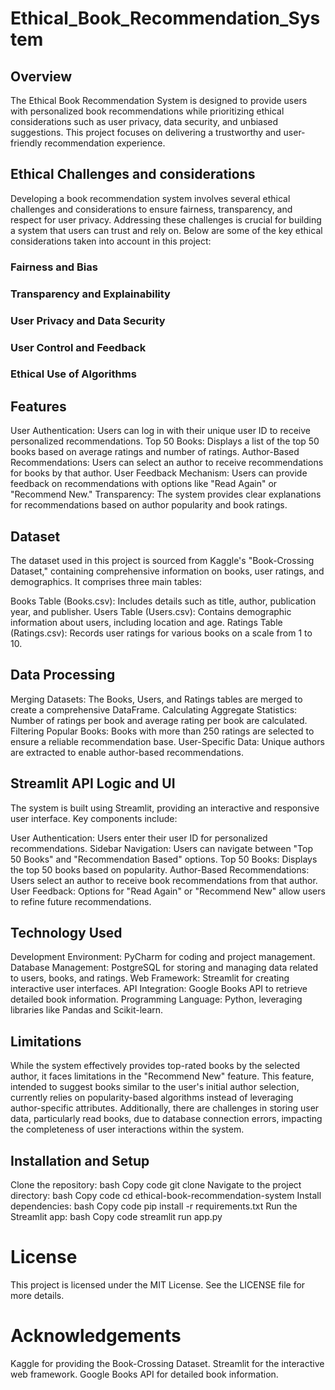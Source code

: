 # Ethical_Book_Recommendation_System

## Overview
The Ethical Book Recommendation System is designed to provide users with personalized book recommendations while prioritizing ethical considerations such as user privacy, data security, and unbiased suggestions. This project focuses on delivering a trustworthy and user-friendly recommendation experience.

## Ethical Challenges and considerations 
Developing a book recommendation system involves several ethical challenges and considerations to ensure fairness, transparency, and respect for user privacy. Addressing these challenges is crucial for building a system that users can trust and rely on. Below are some of the key ethical considerations taken into account in this project:
### Fairness and Bias
### Transparency and Explainability
### User Privacy and Data Security
### User Control and Feedback
### Ethical Use of Algorithms

## Features
User Authentication: Users can log in with their unique user ID to receive personalized recommendations.
Top 50 Books: Displays a list of the top 50 books based on average ratings and number of ratings.
Author-Based Recommendations: Users can select an author to receive recommendations for books by that author.
User Feedback Mechanism: Users can provide feedback on recommendations with options like "Read Again" or "Recommend New."
Transparency: The system provides clear explanations for recommendations based on author popularity and book ratings.

## Dataset
The dataset used in this project is sourced from Kaggle's "Book-Crossing Dataset," containing comprehensive information on books, user ratings, and demographics. It comprises three main tables:

Books Table (Books.csv): Includes details such as title, author, publication year, and publisher.
Users Table (Users.csv): Contains demographic information about users, including location and age.
Ratings Table (Ratings.csv): Records user ratings for various books on a scale from 1 to 10.

## Data Processing
Merging Datasets: The Books, Users, and Ratings tables are merged to create a comprehensive DataFrame.
Calculating Aggregate Statistics: Number of ratings per book and average rating per book are calculated.
Filtering Popular Books: Books with more than 250 ratings are selected to ensure a reliable recommendation base.
User-Specific Data: Unique authors are extracted to enable author-based recommendations.

## Streamlit API Logic and UI
The system is built using Streamlit, providing an interactive and responsive user interface. Key components include:

User Authentication: Users enter their user ID for personalized recommendations.
Sidebar Navigation: Users can navigate between "Top 50 Books" and "Recommendation Based" options.
Top 50 Books: Displays the top 50 books based on popularity.
Author-Based Recommendations: Users select an author to receive book recommendations from that author.
User Feedback: Options for "Read Again" or "Recommend New" allow users to refine future recommendations.

## Technology Used
Development Environment: PyCharm for coding and project management.
Database Management: PostgreSQL for storing and managing data related to users, books, and ratings.
Web Framework: Streamlit for creating interactive user interfaces.
API Integration: Google Books API to retrieve detailed book information.
Programming Language: Python, leveraging libraries like Pandas and Scikit-learn.

## Limitations
While the system effectively provides top-rated books by the selected author, it faces limitations in the "Recommend New" feature. This feature, intended to suggest books similar to the user's initial author selection, currently relies on popularity-based algorithms instead of leveraging author-specific attributes. Additionally, there are challenges in storing user data, particularly read books, due to database connection errors, impacting the completeness of user interactions within the system.

## Installation and Setup
Clone the repository:
bash
Copy code
git clone <repository-url>
Navigate to the project directory:
bash
Copy code
cd ethical-book-recommendation-system
Install dependencies:
bash
Copy code
pip install -r requirements.txt
Run the Streamlit app:
bash
Copy code
streamlit run app.py

# License
This project is licensed under the MIT License. See the LICENSE file for more details.

# Acknowledgements
Kaggle for providing the Book-Crossing Dataset.
Streamlit for the interactive web framework.
Google Books API for detailed book information.
